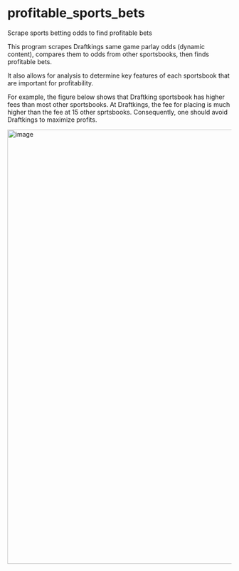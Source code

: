 # profitable_sports_bets
Scrape sports betting odds to find profitable bets

This program scrapes Draftkings same game parlay odds (dynamic content), compares them to odds from other sportsbooks, then finds profitable bets.

It also allows for analysis to determine key features of each sportsbook that are important for profitability. 

For example, the figure below shows that Draftking sportsbook has higher fees than most other sportsbooks. At Draftkings, the fee for placing is much higher than the fee at 15 other sprtsbooks. Consequently, one should avoid Draftkings to maximize profits.

<img width="976" alt="image" src="https://github.com/user-attachments/assets/4e76ae89-9805-4082-8aca-4e94569ac184" />

